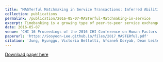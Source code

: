 ```yaml
---
title: "MASTerful Matchmaking in Service Transactions: Inferred Abilities, Needs and Interests versus Activity Histories"
collection: publications
permalink: /publication/2016-05-07-MASTerful-Matchmaking-in-service
excerpt: Timebanking is a growing type of peer-to-peer service exchange, but is hampered by the effort of finding good transaction partners. We seek to reduce this effort by using a Matching Algorithm for Service Transactions (MAST). MAST matches transaction partners in terms of similarity of interests and complementarity of abilities and needs. We present an experiment involving data and participants from a real timebanking network, that evaluates the acceptability of MAST, and shows that such an algorithm can retrieve matches that are subjectively better than matches based on matching the category of people’s historical offers or requests to the category of a current transaction request.
date: 2016-05-07
venue: 'CHI 16 Proceedings of the 2016 CHI Conference on Human Factors in Computing Systems'
paperurl: 'https://Sooyeon-Lee.github.io/files/2017_MASTERful.pdf'
citation: 'Jung, Hyunggu, Victoria Bellotti, Afsaneh Doryab, Dean Leitersdorf, Jiawei Chen, Benjamin V. Hanrahan, <b>Sooyeon Lee</b>, Dan Turner, Anind K. Dey, and John M. Carroll. "MASTerful Matchmaking in Service Transactions: Inferred Abilities, Needs and Interests versus Activity Histories." Proceedings of the 2016 CHI Conference on Human Factors in Computing Systems. ACM, 2016.'
---
```


[Download paper here](https://Sooyeon-Lee.github.io/files/2017_MASTERful.pdf)
